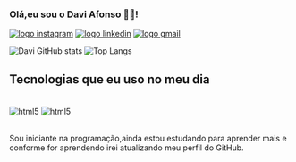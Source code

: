 ### Olá,eu sou o Davi Afonso 👋🏻!

<a href="https://www.instagram.com/stories/ztdavi/"><img src="https://img.shields.io/badge/Instagram-E4405F?style=for-the-badge&logo=instagram&logoColor=white" alt="logo instagram"></a>
<a href="https://www.linkedin.com/in/davi-afonso-137b961b8/"><img src="https://img.shields.io/badge/LinkedIn-0077B5?style=for-the-badge&logo=linkedin&logoColor=white" alt="logo linkedin"></a>
<a href="mailto:afonsodavi183@gmail.com"><img src="https://img.shields.io/badge/Gmail-D14836?style=for-the-badge&logo=gmail&logoColor=white" alt="logo gmail"></a>


![Davi GitHub stats](https://github-readme-stats.vercel.app/api?username=DaviAfonso0&theme=midnight-purple&show_icons=dracula)
![Top Langs](https://github-readme-stats.vercel.app/api/top-langs/?username=DaviAfonso0&hide_progress=true)


## Tecnologias que eu uso no meu dia
<div style="display: inline_block"> <br/>
    <img align="center" src="https://img.shields.io/badge/HTML5-E34F26?style=for-the-badge&logo=html5&logoColor=white" alt="html5">
    <img align="center" src="https://img.shields.io/badge/CSS3-1572B6?style=for-the-badge&logo=css3&logoColor=white" alt="html5">
</div> <br/>

Sou iniciante na programação,ainda estou estudando para aprender mais e conforme for aprendendo irei atualizando meu perfil do GitHub.
